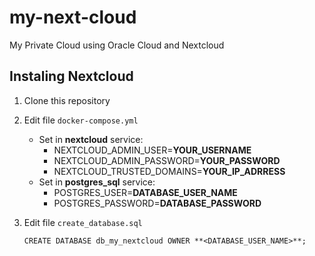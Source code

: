 # my-next-cloud

My Private Cloud using Oracle Cloud and Nextcloud

## Instaling Nextcloud

1. Clone this repository
2. Edit file `docker-compose.yml`

   - Set in **nextcloud** service:
     - NEXTCLOUD_ADMIN_USER=**YOUR_USERNAME**
     - NEXTCLOUD_ADMIN_PASSWORD=**YOUR_PASSWORD**
     - NEXTCLOUD_TRUSTED_DOMAINS=**YOUR_IP_ADRRESS**
   - Set in **postgres_sql** service:
     - POSTGRES_USER=**DATABASE_USER_NAME**
     - POSTGRES_PASSWORD=**DATABASE_PASSWORD**

3. Edit file `create_database.sql`

   `CREATE DATABASE db_my_nextcloud OWNER **<DATABASE_USER_NAME>**;`
